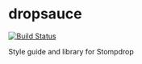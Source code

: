 # dropsauce

[![Build Status](https://travis-ci.org/kahnjw/dropsauce.png)](https://travis-ci.org/kahnjw/dropsauce)

Style guide and library for Stompdrop
